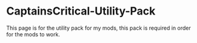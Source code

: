 CaptainsCritical-Utility-Pack
=============================

This page is for the utility pack for my mods, this pack is required in order for the mods to work.
